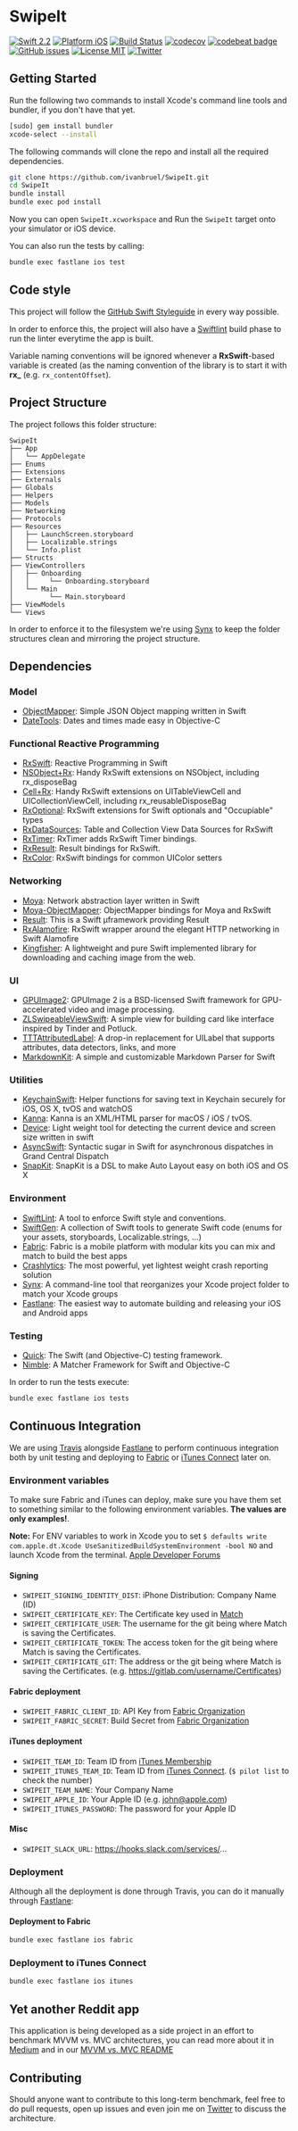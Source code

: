 SwipeIt
=================

[![Swift 2.2](https://img.shields.io/badge/Swift-2.2-orange.svg?style=flat)](https://developer.apple.com/swift/)
[![Platform iOS](https://img.shields.io/badge/Platforms-iOS-lightgray.svg?style=flat)](https://developer.apple.com/swift/)
[![Build Status](https://travis-ci.org/ivanbruel/SwipeIt.svg?branch=master)](https://travis-ci.org/ivanbruel/SwipeIt)
[![codecov](https://codecov.io/gh/ivanbruel/SwipeIt/branch/master/graph/badge.svg)](https://codecov.io/gh/ivanbruel/SwipeIt)
[![codebeat badge](https://codebeat.co/badges/18e57729-b99d-4f4c-84a9-ef02203324c6)](https://codebeat.co/projects/github-com-ivanbruel-reddit-mvvm-benchmark)
[![GitHub issues](https://img.shields.io/github/issues/ivanbruel/SwipeIt.svg?style=flat)](https://github.com/ivanbruel/SwipeIt/issues)
[![License MIT](https://img.shields.io/badge/license-MIT-green.svg?style=flat)](https://github.com/ivanbruel/SwipeIt/blob/master/LICENSE)
[![Twitter](https://img.shields.io/badge/Twitter-@ivanbruel-blue.svg?style=flat)](http://twitter.com/ivanbruel)

## Getting Started

Run the following two commands to install Xcode's command line tools and bundler, if you don't have that yet.

```bash
[sudo] gem install bundler
xcode-select --install
```

The following commands will clone the repo and install all the required dependencies.

```bash
git clone https://github.com/ivanbruel/SwipeIt.git
cd SwipeIt
bundle install
bundle exec pod install
```

Now you can open `SwipeIt.xcworkspace` and Run the `SwipeIt` target onto your simulator or iOS device.

You can also run the tests by calling:

```bash
bundle exec fastlane ios test
```

## Code style

This project will follow the [GitHub Swift Styleguide](https://github.com/github/swift-style-guide) in every way possible.

In order to enforce this, the project will also have a [Swiftlint](https://github.com/realm/SwiftLint) build phase to run the linter everytime the app is built.

Variable naming conventions will be ignored whenever a **RxSwift**-based variable is created (as the naming convention of the library is to start it with **rx_** (e.g. `rx_contentOffset`).

## Project Structure

The project follows this folder structure:

```
SwipeIt
├── App
│   └── AppDelegate
├── Enums
├── Extensions
├── Externals
├── Globals
├── Helpers
├── Models
├── Networking
├── Protocols
├── Resources
│   ├── LaunchScreen.storyboard
│   ├── Localizable.strings
│   └── Info.plist
├── Structs
├── ViewControllers
│   ├── Onboarding
│   │     └── Onboarding.storyboard
│   └── Main
│         └── Main.storyboard
├── ViewModels
└── Views
```

In order to enforce it to the filesystem we're using [Synx](https://github.com/venmo/synx) to keep the folder structures clean and mirroring the project structure.

## Dependencies

### Model

- [ObjectMapper](https://github.com/Hearst-DD/ObjectMapper): Simple JSON Object mapping written in Swift
- [DateTools](https://github.com/MatthewYork/DateTools): Dates and times made easy in Objective-C

### Functional Reactive Programming

- [RxSwift](https://github.com/ReactiveX/RxSwift): Reactive Programming in Swift
- [NSObject+Rx](https://github.com/RxSwiftCommunity/NSObject-Rx): Handy RxSwift extensions on NSObject, including rx_disposeBag
- [Cell+Rx](https://github.com/ivanbruel/Cell-Rx): Handy RxSwift extensions on UITableViewCell and UICollectionViewCell, including rx_reusableDisposeBag
- [RxOptional](https://github.com/RxSwiftCommunity/RxOptional): RxSwift extensions for Swift optionals and "Occupiable" types
- [RxDataSources](https://github.com/RxSwiftCommunity/RxDataSources): Table and Collection View Data Sources for RxSwift
- [RxTimer](https://github.com/ivanbruel/RxTimer): RxTimer adds RxSwift Timer bindings.
- [RxResult](https://github.com/ivanbruel/RxResult): Result bindings for RxSwift.
- [RxColor](https://github.com/ivanbruel/RxColor): RxSwift bindings for common UIColor setters

### Networking

- [Moya](https://github.com/Moya/Moya): Network abstraction layer written in Swift
- [Moya-ObjectMapper](https://github.com/ivanbruel/Moya-ObjectMapper): ObjectMapper bindings for Moya and RxSwift
- [Result](https://github.com/antitypical/Result): This is a Swift µframework providing Result
- [RxAlamofire](https://github.com/RxSwiftCommunity/RxAlamofire): RxSwift wrapper around the elegant HTTP networking in Swift Alamofire
- [Kingfisher](https://github.com/onevcat/Kingfisher): A lightweight and pure Swift implemented library for downloading and caching image from the web.

### UI

- [GPUImage2](https://github.com/BradLarson/GPUImage2): GPUImage 2 is a BSD-licensed Swift framework for GPU-accelerated video and image processing.
- [ZLSwipeableViewSwift](https://github.com/zhxnlai/ZLSwipeableViewSwift): A simple view for building card like interface inspired by Tinder and Potluck.
- [TTTAttributedLabel](https://github.com/TTTAttributedLabel/TTTAttributedLabel): A drop-in replacement for UILabel that supports attributes, data detectors, links, and more
- [MarkdownKit](https://github.com/ivanbruel/MarkdownKit): A simple and customizable Markdown Parser for Swift

### Utilities

- [KeychainSwift](https://github.com/marketplacer/keychain-swift): Helper functions for saving text in Keychain securely for iOS, OS X, tvOS and watchOS
- [Kanna](https://github.com/tid-kijyun/Kanna): Kanna is an XML/HTML parser for macOS / iOS / tvOS.
- [Device](https://github.com/Ekhoo/Device): Light weight tool for detecting the current device and screen size written in swift
- [AsyncSwift](https://github.com/duemunk/Async): Syntactic sugar in Swift for asynchronous dispatches in Grand Central Dispatch
- [SnapKit](https://github.com/SnapKit/SnapKit): SnapKit is a DSL to make Auto Layout easy on both iOS and OS X

### Environment

- [SwiftLint](https://github.com/realm/SwiftLint): A tool to enforce Swift style and conventions.
- [SwiftGen](https://github.com/AliSoftware/SwiftGen): A collection of Swift tools to generate Swift code (enums for your assets, storyboards, Localizable.strings, …)
- [Fabric](https://docs.fabric.io/apple/fabric/overview.html): Fabric is a mobile platform with modular kits you can mix and match to build the best apps
- [Crashlytics](https://fabric.io/kits/ios/crashlytics/install): The most powerful, yet lightest weight crash reporting solution
- [Synx](https://github.com/venmo/synx): A command-line tool that reorganizes your Xcode project folder to match your Xcode groups
- [Fastlane](https://github.com/fastlane/fastlane): The easiest way to automate building and releasing your iOS and Android apps

### Testing

- [Quick](https://github.com/Quick/Quick): The Swift (and Objective-C) testing framework.
- [Nimble](https://github.com/Quick/Nimble): A Matcher Framework for Swift and Objective-C

In order to run the tests execute:

```bash
bundle exec fastlane ios tests
```

## Continuous Integration

We are using [Travis](https://travis-ci.org/ivanbruel/MVVM-Benchmark) alongside [Fastlane](https://fastlane.tools/) to perform continuous integration both by unit testing and deploying to [Fabric](https://fabric.io) or [iTunes Connect](https://itunesconnect.apple.com) later on.

### Environment variables

To make sure Fabric and iTunes can deploy, make sure you have them set to something similar to the following environment variables. **The values are only examples!**.

**Note:** For ENV variables to work in Xcode you to set `$ defaults write com.apple.dt.Xcode UseSanitizedBuildSystemEnvironment -bool NO` and launch Xcode from the terminal. [Apple Developer Forums](https://forums.developer.apple.com/thread/8451)

#### Signing

- `SWIPEIT_SIGNING_IDENTITY_DIST`: iPhone Distribution: Company Name (ID)
- `SWIPEIT_CERTIFICATE_KEY`: The Certificate key used in [Match](https://github.com/fastlane/fastlane/tree/master/match)
- `SWIPEIT_CERTIFICATE_USER`: The username for the git being where Match is saving the Certificates.
- `SWIPEIT_CERTIFICATE_TOKEN`: The access token for the git being where Match is saving the Certificates.
- `SWIPEIT_CERTIFICATE_GIT`: The address or the git being where Match is saving the Certificates. (e.g. https://gitlab.com/username/Certificates)

#### Fabric deployment

- `SWIPEIT_FABRIC_CLIENT_ID`: API Key from [Fabric Organization](https://www.fabric.io/settings/organizations)
- `SWIPEIT_FABRIC_SECRET`: Build Secret from [Fabric Organization](https://www.fabric.io/settings/organizations)

#### iTunes deployment

- `SWIPEIT_TEAM_ID`: Team ID from [iTunes Membership](https://developer.apple.com/account/#/membership)
- `SWIPEIT_ITUNES_TEAM_ID`: Team ID from [iTunes Connect](https://itunesconnect.apple.com/). (`$ pilot list` to check the number)
- `SWIPEIT_TEAM_NAME`: Your Company Name
- `SWIPEIT_APPLE_ID`: Your Apple ID (e.g. john@apple.com)
- `SWIPEIT_ITUNES_PASSWORD`: The password for your Apple ID

#### Misc

- `SWIPEIT_SLACK_URL`: https://hooks.slack.com/services/...

### Deployment

Although all the deployment is done through Travis, you can do it manually through [Fastlane](https://github.com/ivanbruel/SwipeIt/blob/master/fastlane/README.md):

#### Deployment to Fabric

```bash
bundle exec fastlane ios fabric
```

### Deployment to iTunes Connect

```bash
bundle exec fastlane ios itunes
```

## Yet another Reddit app

This application is being developed as a side project in an effort to benchmark MVVM vs. MVC architectures, you can read more about it in [Medium](https://medium.com/faber-dev/mvvm-benchmark-in-an-mvc-world-part-1-dab952617395) and in our [MVVM vs. MVC README](https://github.com/ivanbruel/SwipeIt/blob/master/MVVM-MVC.md)

## Contributing

Should anyone want to contribute to this long-term benchmark, feel free to do pull requests, open up issues and even join me on [Twitter](https://twitter.com/ivanbruel) to discuss the architecture.
